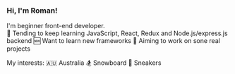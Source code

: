 ### Hi, I'm Roman!
I'm beginner front-end developer.  
📖 Tending to keep learning JavaScript, React, Redux and Node.js/express.js backend
🆕 Want to learn new frameworks
🎯 Aiming to work on sone real projects

My interests:
🇦🇺 Australia
🏂 Snowboard
👟 Sneakers
